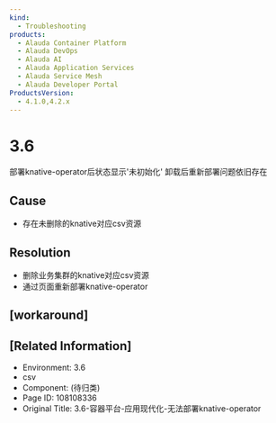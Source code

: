 ```yaml
---
kind:
  - Troubleshooting
products:
  - Alauda Container Platform
  - Alauda DevOps
  - Alauda AI
  - Alauda Application Services
  - Alauda Service Mesh
  - Alauda Developer Portal
ProductsVersion:
  - 4.1.0,4.2.x
---
```

<!-- A type of document that involves encountering a fault, diagnosing it, performing root cause analysis, and providing solutions. -->

# 3.6

部署knative-operator后状态显示'未初始化' 卸载后重新部署问题依旧存在

## Cause
- 存在未删除的knative对应csv资源

## Resolution
- 删除业务集群的knative对应csv资源
- 通过页面重新部署knative-operator

## [workaround]

## [Related Information]
- Environment: 3.6
- csv
- Component: (待归类)
- Page ID: 108108336
- Original Title: 3.6-容器平台-应用现代化-无法部署knative-operator
